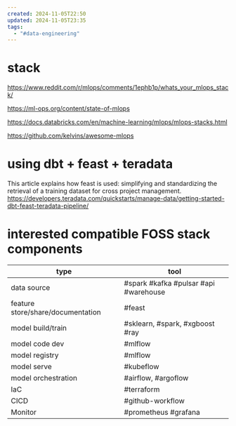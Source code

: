 ```yaml
---
created: 2024-11-05T22:50
updated: 2024-11-05T23:35
tags:
  - "#data-engineering"
---
```

# stack
https://www.reddit.com/r/mlops/comments/1ephb1p/whats_your_mlops_stack/

https://ml-ops.org/content/state-of-mlops

https://docs.databricks.com/en/machine-learning/mlops/mlops-stacks.html

https://github.com/kelvins/awesome-mlops


# using dbt + feast + teradata
This article explains how feast is used: simplifying and standardizing the retrieval of a training dataset for cross project management.
https://developers.teradata.com/quickstarts/manage-data/getting-started-dbt-feast-teradata-pipeline/

# interested compatible FOSS stack components

| type                              | tool                                  |
| --------------------------------- | ------------------------------------- |
| data source                       | #spark #kafka #pulsar #api #warehouse |
| feature store/share/documentation | #feast                                |
| model build/train                 | #sklearn, #spark, #xgboost #ray       |
| model code dev                    | #mlflow                               |
| model registry                    | #mlflow                               |
| model serve                       | #kubeflow                             |
| model orchestration               | #airflow, #argoflow                   |
| IaC                               | #terraform                            |
| CICD                              | #github-workflow                      |
| Monitor                           | #prometheus #grafana                  |



 